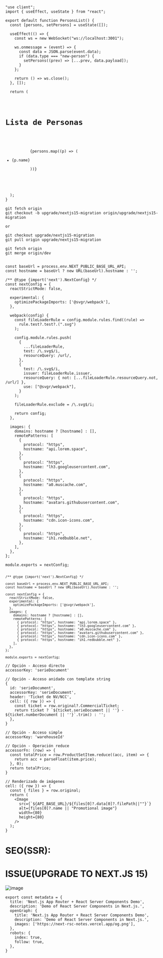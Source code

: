 <pre><code>
"use client";
import { useEffect, useState } from "react";

export default function PersonsList() {
  const [persons, setPersons] = useState<any[]>([]);

  useEffect(() => {
    const ws = new WebSocket("ws://localhost:3001");

    ws.onmessage = (event) => {
      const data = JSON.parse(event.data);
      if (data.type === "new-person") {
        setPersons((prev) => [...prev, data.payload]);
      }
    };

    return () => ws.close();
  }, []);

  return (
    <div>
      <h1>Lista de Personas</h1>
      <ul>
        {persons.map((p) => (
          <li key={p.id}>{p.name}</li>
        ))}
      </ul>
    </div>
  );
}
</code></pre>

```
git fetch origin
git checkout -b upgrade/nextjs15-migration origin/upgrade/nextjs15-migration

or

git checkout upgrade/nextjs15-migration
git pull origin upgrade/nextjs15-migration

git fetch origin
git merge origin/dev
```

<pre><code>
const baseUrl = process.env.NEXT_PUBLIC_BASE_URL_API;
const hostname = baseUrl ? new URL(baseUrl).hostname : '';

/** @type {import('next').NextConfig} */
const nextConfig = {
  reactStrictMode: false,

  experimental: {
    optimizePackageImports: ['@svgr/webpack'],
  },

  webpack(config) {
    const fileLoaderRule = config.module.rules.find((rule) =>
      rule.test?.test?.(".svg")
    );

    config.module.rules.push(
      {
        ...fileLoaderRule,
        test: /\.svg$/i,
        resourceQuery: /url/,
      },
      {
        test: /\.svg$/i,
        issuer: fileLoaderRule.issuer,
        resourceQuery: { not: [...fileLoaderRule.resourceQuery.not, /url/] },
        use: ["@svgr/webpack"],
      }
    );

    fileLoaderRule.exclude = /\.svg$/i;

    return config;
  },

  images: {
    domains: hostname ? [hostname] : [],
    remotePatterns: [
      {
        protocol: "https",
        hostname: "api.lorem.space",
      },
      {
        protocol: "https",
        hostname: "lh3.googleusercontent.com",
      },
      {
        protocol: "https",
        hostname: "a0.muscache.com",
      },
      {
        protocol: "https",
        hostname: "avatars.githubusercontent.com",
      },
      {
        protocol: "https",
        hostname: "cdn.icon-icons.com",
      },
      {
        protocol: "https",
        hostname: "ih1.redbubble.net",
      },
    ],
  },
};

module.exports = nextConfig;
</code></pre>

<pre style="font-size: 12px;"><code>
/** @type {import('next').NextConfig} */

const baseUrl = process.env.NEXT_PUBLIC_BASE_URL_API;
const hostname = baseUrl ? new URL(baseUrl).hostname : '';

const nextConfig = {
  reactStrictMode: false,
  experimental: {
    optimizePackageImports: ['@svgr/webpack'],
  },
  images: {
    domains: hostname ? [hostname] : [],
    remotePatterns: [
      { protocol: "https", hostname: "api.lorem.space" },
      { protocol: "https", hostname: "lh3.googleusercontent.com" },
      { protocol: "https", hostname: "a0.muscache.com" },
      { protocol: "https", hostname: "avatars.githubusercontent.com" },
      { protocol: "https", hostname: "cdn.icon-icons.com" },
      { protocol: "https", hostname: "ih1.redbubble.net" },
    ],
  },
};

module.exports = nextConfig;
</code></pre>

```
// Opción - Acceso directo
accessorKey: 'serieDocument'

// Opción - Acceso anidado con template string
{
  id: 'serieDocument',
  accessorKey: 'serieDocument',
  header: 'Ticket de NV/NCC',
  cell: ({ row }) => {
    const ticket = row.original?.CommercialTicket;
    return ticket ? `${ticket.serieDocument || ''} - ${ticket.numberDocument || ''}`.trim() : '';
  },
}

// Opción - Acceso simple
accessorKey: 'warehouseId'

// Opción - Operación reduce
accessorFn: (row) => {
  const totalPrice = row.ProductSetItem.reduce((acc, item) => {
    return acc + parseFloat(item.price);
  }, 0);
  return totalPrice;
}

// Renderizado de imágenes
cell: ({ row }) => {
  const { files } = row.original;
  return (
    <Image
      src={`${API_BASE_URL}/${files[0]?.data[0]?.filePath||""}`}
      alt={files[0]?.name || "Promotional image"}
      width={80}
      height={80}
    />
  );
}
```

# SEO(SSR): 

# ISSUE(UPGRADE TO NEXT.JS 15)
![image](https://github.com/user-attachments/assets/a726fed8-e19c-42b9-a17c-85d0f9d9a090)

```
export const metadata = {
  title: 'Next.js App Router + React Server Components Demo',
  description: 'Demo of React Server Components in Next.js.',
  openGraph: {
    title: 'Next.js App Router + React Server Components Demo',
    description: 'Demo of React Server Components in Next.js.',
    images: ['https://next-rsc-notes.vercel.app/og.png'],
  },
  robots: {
    index: true,
    follow: true,
  },
}
```
